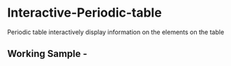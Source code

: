 # Interactive-Periodic-table

Periodic table interactively display information on the elements on the table

## Working Sample - 
